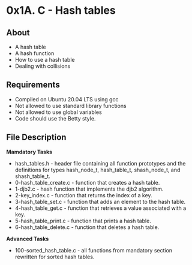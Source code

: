 # 0x1A. C - Hash tables
## About 
- A hash table
- A hash function
- How to use a hash table
- Dealing with collisions
## Requirements
- Compiled on Ubuntu 20.04 LTS using gcc
- Not allowed to use standard library functions
- Not allowed to use global variables
- Code should use the Betty style.
## File Description
**Mamdatory Tasks**

- hash_tables.h - header file containing all function prototypes and the definitions for types hash_node_t, hash_table_t, shash_node_t, and shash_table_t.
- 0-hash_table_create.c - function that creates a hash table.
- 1-djb2.c - hash function that implements the djb2 algorithm.
- 2-key_index.c - function that returns the index of a key.
- 3-hash_table_set.c - function that adds an element to the hash table.
- 4-hash_table_get.c - function that retrieves a value associated with a key.
- 5-hash_table_print.c - function that prints a hash table.
- 6-hash_table_delete.c - function that deletes a hash table.

**Advanced Tasks**

- 100-sorted_hash_table.c - all functions from mandatory section rewritten for sorted hash tables.
